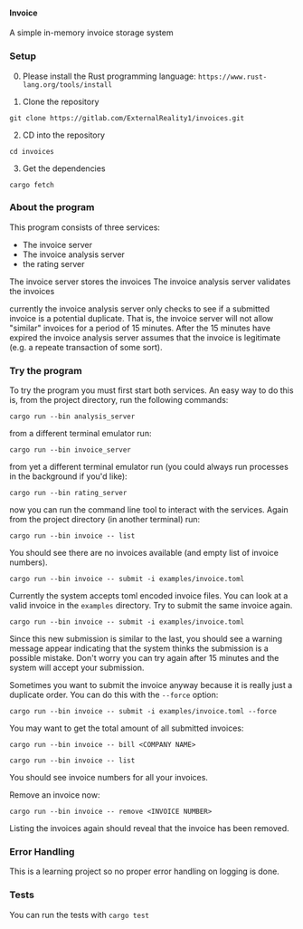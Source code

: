 #### Invoice

A simple in-memory invoice storage system

### Setup

0. Please install the Rust programming language: `https://www.rust-lang.org/tools/install` 

1. Clone the repository

```
git clone https://gitlab.com/ExternalReality1/invoices.git
```

2. CD into the repository

```
cd invoices
```

3. Get the dependencies

```
cargo fetch
```

### About the program

This program consists of three services:

* The invoice server
* The invoice analysis server
* the rating server

The invoice server stores the invoices
The invoice analysis server validates the invoices

currently the invoice analysis server only checks to see if a submitted invoice is a potential duplicate. That is, the invoice server will not allow "similar" invoices for a period of 15 minutes. After the 15 minutes have expired the invoice analysis server assumes that the invoice is legitimate (e.g. a repeate transaction of some sort).

### Try the program

To try the program you must first start both services. An easy way to do this is, from the project directory, run the following commands:

```
cargo run --bin analysis_server
```

from a different terminal emulator run:

```
cargo run --bin invoice_server
```


from yet a different terminal emulator run (you could always run processes in the background if you'd like):

```
cargo run --bin rating_server
```


now you can run the command line tool to interact with the services. Again from the project directory (in another terminal) run:

```
cargo run --bin invoice -- list
```

You should see there are no invoices available (and empty list of invoice numbers).

```
cargo run --bin invoice -- submit -i examples/invoice.toml
```

Currently the system accepts toml encoded invoice files. You can look at a valid invoice in the `examples` directory. Try to submit the same invoice again.

```
cargo run --bin invoice -- submit -i examples/invoice.toml
```

Since this new submission is similar to the last, you should see a warning message appear indicating that the system thinks the submission is a possible mistake. Don't worry you can try again after 15 minutes and the system will accept your submission.

Sometimes you want to submit the invoice anyway because it is really just a duplicate order. You can do this with the `--force` option:

```
cargo run --bin invoice -- submit -i examples/invoice.toml --force
```

You may want to get the total amount of all submitted invoices:

```
cargo run --bin invoice -- bill <COMPANY NAME>
```


```
cargo run --bin invoice -- list
```

You should see invoice numbers for all your invoices.

Remove an invoice now:

```
cargo run --bin invoice -- remove <INVOICE NUMBER>
```


Listing the invoices again should reveal that the invoice has been removed.

### Error Handling

This is a learning project so no proper error handling on logging is done.


### Tests

You can run the tests with `cargo test`
